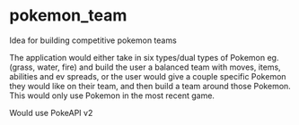 # pokemon_team
Idea for building competitive pokemon teams

The application would either take in six types/dual types of Pokemon eg. (grass, water, fire) and build the user a balanced team with moves, items, abilities and ev spreads,
or the user would give a couple specific Pokemon they would like on their team, and then build a team around those Pokemon. This would only use Pokemon in the most recent game.

Would use PokeAPI v2
